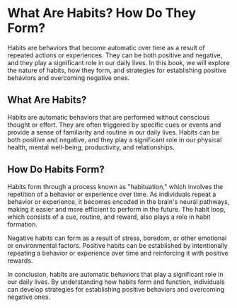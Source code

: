 What Are Habits? How Do They Form?
================================================

Habits are behaviors that become automatic over time as a result of repeated actions or experiences. They can be both positive and negative, and they play a significant role in our daily lives. In this book, we will explore the nature of habits, how they form, and strategies for establishing positive behaviors and overcoming negative ones.

What Are Habits?
----------------

Habits are automatic behaviors that are performed without conscious thought or effort. They are often triggered by specific cues or events and provide a sense of familiarity and routine in our daily lives. Habits can be both positive and negative, and they play a significant role in our physical health, mental well-being, productivity, and relationships.

How Do Habits Form?
-------------------

Habits form through a process known as "habituation," which involves the repetition of a behavior or experience over time. As individuals repeat a behavior or experience, it becomes encoded in the brain's neural pathways, making it easier and more efficient to perform in the future. The habit loop, which consists of a cue, routine, and reward, also plays a role in habit formation.

Negative habits can form as a result of stress, boredom, or other emotional or environmental factors. Positive habits can be established by intentionally repeating a behavior or experience over time and reinforcing it with positive rewards.

In conclusion, habits are automatic behaviors that play a significant role in our daily lives. By understanding how habits form and function, individuals can develop strategies for establishing positive behaviors and overcoming negative ones.
